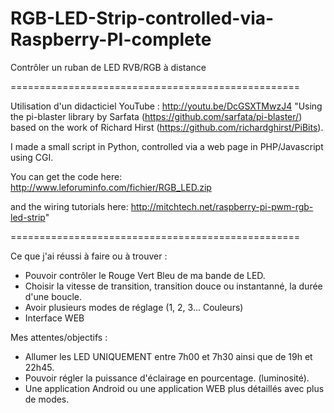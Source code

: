 RGB-LED-Strip-controlled-via-Raspberry-PI-complete
==================================================

Contrôler un ruban de LED RVB/RGB à distance

==================================================

Utilisation d'un didacticiel YouTube : http://youtu.be/DcGSXTMwzJ4
"Using the pi-blaster library by Sarfata (https://github.com/sarfata/pi-blaster/) based on the work of Richard Hirst (https://github.com/richardghirst/PiBits).

I made a small script in Python, controlled via a web page in PHP/Javascript using CGI.

You can get the code here: http://www.leforuminfo.com/fichier/RGB_LED.zip

and the wiring tutorials here: http://mitchtech.net/raspberry-pi-pwm-rgb-led-strip"

==================================================

Ce que j'ai réussi à faire ou à trouver :
- Pouvoir contrôler le Rouge Vert Bleu de ma bande de LED.
- Choisir la vitesse de transition, transition douce ou instantanné, la durée d'une boucle.
- Avoir plusieurs modes de réglage (1, 2, 3... Couleurs)
- Interface WEB

Mes attentes/objectifs :
- Allumer les LED UNIQUEMENT entre 7h00 et 7h30 ainsi que de 19h et 22h45.
- Pouvoir régler la puissance d'éclairage en pourcentage. (luminosité).
- Une application Android ou une application WEB plus détaillés avec plus de modes.
